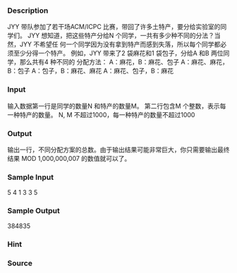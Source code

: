 
### Description
JYY 带队参加了若干场ACM/ICPC 比赛，带回了许多土特产，要分给实验室的同学们。
JYY 想知道，把这些特产分给N 个同学，一共有多少种不同的分法？当然，JYY 不希望任
何一个同学因为没有拿到特产而感到失落，所以每个同学都必须至少分得一个特产。
例如，JYY 带来了2 袋麻花和1 袋包子，分给A 和B 两位同学，那么共有4 种不同的
分配方法：
A：麻花，B：麻花、包子
A：麻花、麻花，B：包子
A：包子，B：麻花、麻花
A：麻花、包子，B：麻花


### Input
输入数据第一行是同学的数量N 和特产的数量M。
第二行包含M 个整数，表示每一种特产的数量。
N, M 不超过1000，每一种特产的数量不超过1000


### Output
输出一行，不同分配方案的总数。由于输出结果可能非常巨大，你只需要输出最终结果
MOD 1,000,000,007 的数值就可以了。


### Sample Input
5 4
1 3 3 5
### Sample Output
384835
### Hint

### Source
